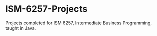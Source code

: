 # ISM-6257-Projects
Projects completed for ISM 6257, Intermediate Business Programming, taught in Java.
